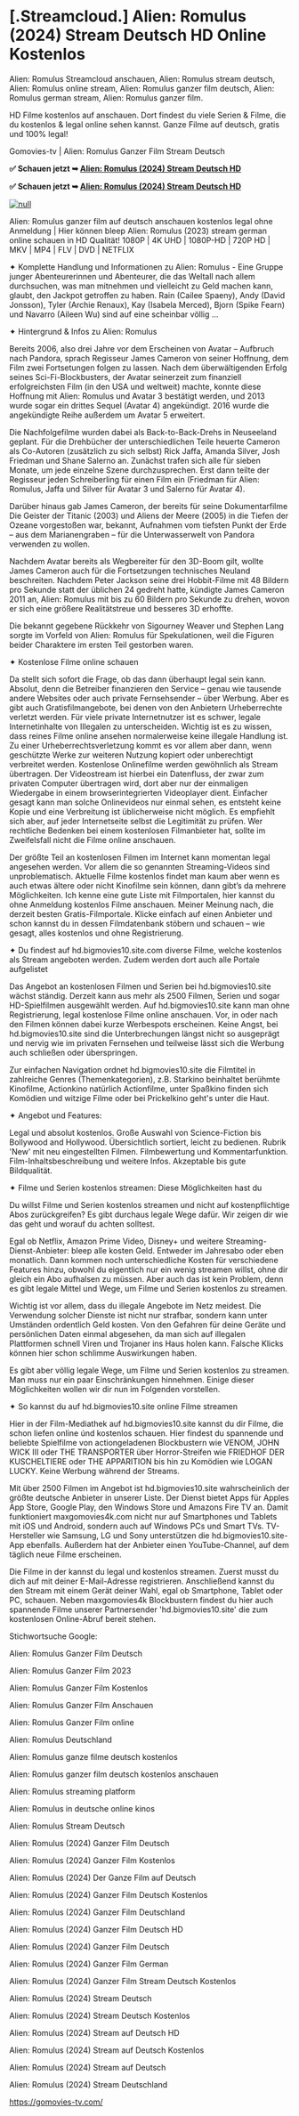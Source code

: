 # [.Streamcloud.] Alien: Romulus (2024) Stream Deutsch HD Online Kostenlos

Alien: Romulus Streamcloud anschauen, Alien: Romulus stream deutsch, Alien: Romulus online stream, Alien: Romulus ganzer film deutsch, Alien: Romulus german stream, Alien: Romulus ganzer film.

HD Filme kostenlos auf anschauen. Dort findest du viele Serien & Filme, die du kostenlos & legal online sehen kannst. Ganze Filme auf deutsch, gratis und 100% legal!

Gomovies-tv | Alien: Romulus Ganzer Film Stream Deutsch

**✅ Schauen jetzt ➥ [Alien: Romulus (2024) Stream Deutsch HD](https://t.co/XdJUfUmXuC)**

**✅ Schauen jetzt ➥ [Alien: Romulus (2024) Stream Deutsch HD](https://t.co/XdJUfUmXuC)**

[![null](https://static.wixstatic.com/media/855a25_043b5abeb4ae4d35ac003198e7fe56ed~mv2.gif)](https://t.co/XdJUfUmXuC)

Alien: Romulus ganzer film auf deutsch anschauen kostenlos legal ohne Anmeldung | Hier können bleep Alien: Romulus (2023) stream german online schauen in HD Qualität! 1080P | 4K UHD | 1080P-HD | 720P HD | MKV | MP4 | FLV | DVD | NETFLIX

✦ Komplette Handlung und Informationen zu Alien: Romulus - Eine Gruppe junger Abenteurerinnen und Abenteurer, die das Weltall nach allem durchsuchen, was man mitnehmen und vielleicht zu Geld machen kann, glaubt, den Jackpot getroffen zu haben. Rain (Cailee Spaeny), Andy (David Jonsson), Tyler (Archie Renaux), Kay (Isabela Merced), Bjorn (Spike Fearn) und Navarro (Aileen Wu) sind auf eine scheinbar völlig ...

✦ Hintergrund & Infos zu Alien: Romulus

Bereits 2006, also drei Jahre vor dem Erscheinen von Avatar – Aufbruch nach Pandora, sprach Regisseur James Cameron von seiner Hoffnung, dem Film zwei Fortsetungen folgen zu lassen. Nach dem überwältigenden Erfolg seines Sci-Fi-Blockbusters, der Avatar seinerzeit zum finanziell erfolgreichsten Film (in den USA und weltweit) machte, konnte diese Hoffnung mit Alien: Romulus und Avatar 3 bestätigt werden, und 2013 wurde sogar ein drittes Sequel (Avatar 4) angekündigt. 2016 wurde die angekündigte Reihe außerdem um Avatar 5 erweitert.

Die Nachfolgefilme wurden dabei als Back-to-Back-Drehs in Neuseeland geplant. Für die Drehbücher der unterschiedlichen Teile heuerte Cameron als Co-Autoren (zusätzlich zu sich selbst) Rick Jaffa, Amanda Silver, Josh Friedman und Shane Salerno an. Zunächst trafen sich alle für sieben Monate, um jede einzelne Szene durchzusprechen. Erst dann teilte der Regisseur jeden Schreiberling für einen Film ein (Friedman für Alien: Romulus, Jaffa und Silver für Avatar 3 und Salerno für Avatar 4).

Darüber hinaus gab James Cameron, der bereits für seine Dokumentarfilme Die Geister der Titanic (2003) und Aliens der Meere (2005) in die Tiefen der Ozeane vorgestoßen war, bekannt, Aufnahmen vom tiefsten Punkt der Erde – aus dem Marianengraben – für die Unterwasserwelt von Pandora verwenden zu wollen.

Nachdem Avatar bereits als Wegbereiter für den 3D-Boom gilt, wollte James Cameron auch für die Fortsetzungen technisches Neuland beschreiten. Nachdem Peter Jackson seine drei Hobbit-Filme mit 48 Bildern pro Sekunde statt der üblichen 24 gedreht hatte, kündigte James Cameron 2011 an, Alien: Romulus mit bis zu 60 Bildern pro Sekunde zu drehen, wovon er sich eine größere Realitätstreue und besseres 3D erhoffte.

Die bekannt gegebene Rückkehr von Sigourney Weaver und Stephen Lang sorgte im Vorfeld von Alien: Romulus für Spekulationen, weil die Figuren beider Charaktere im ersten Teil gestorben waren.

✦ Kostenlose Filme online schauen

Da stellt sich sofort die Frage, ob das dann überhaupt legal sein kann. Absolut, denn die Betreiber finanzieren den Service – genau wie tausende andere Websites oder auch private Fernsehsender – über Werbung. Aber es gibt auch Gratisfilmangebote, bei denen von den Anbietern Urheberrechte verletzt werden. Für viele private Internetnutzer ist es schwer, legale Internetinhalte von Illegalen zu unterscheiden. Wichtig ist es zu wissen, dass reines Filme online ansehen normalerweise keine illegale Handlung ist. Zu einer Urheberrechtsverletzung kommt es vor allem aber dann, wenn geschützte Werke zur weiteren Nutzung kopiert oder unberechtigt verbreitet werden. Kostenlose Onlinefilme werden gewöhnlich als Stream übertragen. Der Videostream ist hierbei ein Datenfluss, der zwar zum privaten Computer übertragen wird, dort aber nur der einmaligen Wiedergabe in einem browserintegrierten Videoplayer dient. Einfacher gesagt kann man solche Onlinevideos nur einmal sehen, es entsteht keine Kopie und eine Verbreitung ist üblicherweise nicht möglich. Es empfiehlt sich aber, auf jeder Internetseite selbst die Legitimität zu prüfen. Wer rechtliche Bedenken bei einem kostenlosen Filmanbieter hat, sollte im Zweifelsfall nicht die Filme online anschauen.

Der größte Teil an kostenlosen Filmen im Internet kann momentan legal angesehen werden. Vor allem die so genannten Streaming-Videos sind unproblematisch. Aktuelle Filme kostenlos findet man kaum aber wenn es auch etwas ältere oder nicht Kinofilme sein können, dann gibt’s da mehrere Möglichkeiten. Ich kenne eine gute Liste mit Filmportalen, hier kannst du ohne Anmeldung kostenlos Filme anschauen. Meiner Meinung nach, die derzeit besten Gratis-Filmportale. Klicke einfach auf einen Anbieter und schon kannst du in dessen Filmdatenbank stöbern und schauen – wie gesagt, alles kostenlos und ohne Registrierung.

✦ Du findest auf hd.bigmovies10.site.com diverse Filme, welche kostenlos als Stream angeboten werden. Zudem werden dort auch alle Portale aufgelistet

Das Angebot an kostenlosen Filmen und Serien bei hd.bigmovies10.site wächst ständig. Derzeit kann aus mehr als 2500 Filmen, Serien und sogar HD-Spielfilmen ausgewählt werden. Auf hd.bigmovies10.site kann man ohne Registrierung, legal kostenlose Filme online anschauen. Vor, in oder nach den Filmen können dabei kurze Werbespots erscheinen. Keine Angst, bei hd.bigmovies10.site sind die Unterbrechungen längst nicht so ausgeprägt und nervig wie im privaten Fernsehen und teilweise lässt sich die Werbung auch schließen oder überspringen.

Zur einfachen Navigation ordnet hd.bigmovies10.site die Filmtitel in zahlreiche Genres (Themenkategorien), z.B. Starkino beinhaltet berühmte Kinofilme, Actionkino natürlich Actionfilme, unter Spaßkino finden sich Komödien und witzige Filme oder bei Prickelkino geht's unter die Haut.

✦ Angebot und Features:

Legal und absolut kostenlos. Große Auswahl von Science-Fiction bis Bollywood and Hollywood. Übersichtlich sortiert, leicht zu bedienen. Rubrik 'New' mit neu eingestellten Filmen. Filmbewertung und Kommentarfunktion. Film-Inhaltsbeschreibung und weitere Infos. Akzeptable bis gute Bildqualität.

✦ Filme und Serien kostenlos streamen: Diese Möglichkeiten hast du

Du willst Filme und Serien kostenlos streamen und nicht auf kostenpflichtige Abos zurückgreifen? Es gibt durchaus legale Wege dafür. Wir zeigen dir wie das geht und worauf du achten solltest.

Egal ob Netflix, Amazon Prime Video, Disney+ und weitere Streaming-Dienst-Anbieter: bleep alle kosten Geld. Entweder im Jahresabo oder eben monatlich. Dann kommen noch unterschiedliche Kosten für verschiedene Features hinzu, obwohl du eigentlich nur ein wenig streamen willst, ohne dir gleich ein Abo aufhalsen zu müssen. Aber auch das ist kein Problem, denn es gibt legale Mittel und Wege, um Filme und Serien kostenlos zu streamen.

Wichtig ist vor allem, dass du illegale Angebote im Netz meidest. Die Verwendung solcher Dienste ist nicht nur strafbar, sondern kann unter Umständen ordentlich Geld kosten. Von den Gefahren für deine Geräte und persönlichen Daten einmal abgesehen, da man sich auf illegalen Plattformen schnell Viren und Trojaner ins Haus holen kann. Falsche Klicks können hier schon schlimme Auswirkungen haben.

Es gibt aber völlig legale Wege, um Filme und Serien kostenlos zu streamen. Man muss nur ein paar Einschränkungen hinnehmen. Einige dieser Möglichkeiten wollen wir dir nun im Folgenden vorstellen.

✦ So kannst du auf hd.bigmovies10.site online Filme streamen

Hier in der Film-Mediathek auf hd.bigmovies10.site kannst du dir Filme, die schon liefen online únd kostenlos schauen. Hier findest du spannende und beliebte Spielfilme von actiongeladenen Blockbustern wie VENOM, JOHN WICK III oder THE TRANSPORTER über Horror-Streifen wie FRIEDHOF DER KUSCHELTIERE oder THE APPARITION bis hin zu Komödien wie LOGAN LUCKY. Keine Werbung während der Streams.

Mit über 2500 Filmen im Angebot ist hd.bigmovies10.site wahrscheinlich der größte deutsche Anbieter in unserer Liste. Der Dienst bietet Apps für Apples App Store, Google Play, den Windows Store und Amazons Fire TV an. Damit funktioniert maxgomovies4k.com nicht nur auf Smartphones und Tablets mit iOS und Android, sondern auch auf Windows PCs und Smart TVs. TV-Hersteller wie Samsung, LG und Sony unterstützen die hd.bigmovies10.site-App ebenfalls. Außerdem hat der Anbieter einen YouTube-Channel, auf dem täglich neue Filme erscheinen.

Die Filme in der kannst du legal und kostenlos streamen. Zuerst musst du dich auf mit deiner E-Mail-Adresse registrieren. Anschließend kannst du den Stream mit einem Gerät deiner Wahl, egal ob Smartphone, Tablet oder PC, schauen. Neben maxgomovies4k Blockbustern findest du hier auch spannende Filme unserer Partnersender 'hd.bigmovies10.site' die zum kostenlosen Online-Abruf bereit stehen.

Stichwortsuche Google:

Alien: Romulus Ganzer Film Deutsch

Alien: Romulus Ganzer Film 2023

Alien: Romulus Ganzer Film Kostenlos

Alien: Romulus Ganzer Film Anschauen

Alien: Romulus Ganzer Film online

Alien: Romulus Deutschland

Alien: Romulus ganze filme deutsch kostenlos

Alien: Romulus ganzer film deutsch kostenlos anschauen

Alien: Romulus streaming platform

Alien: Romulus in deutsche online kinos

Alien: Romulus Stream Deutsch

Alien: Romulus (2024) Ganzer Film Deutsch

Alien: Romulus (2024) Ganzer Film Kostenlos

Alien: Romulus (2024) Der Ganze Film auf Deutsch

Alien: Romulus (2024) Ganzer Film Deutsch Kostenlos

Alien: Romulus (2024) Ganzer Film Deutschland

Alien: Romulus (2024) Ganzer Film Deutsch HD

Alien: Romulus (2024) Ganzer Film Deutsch

Alien: Romulus (2024) Ganzer Film German

Alien: Romulus (2024) Ganzer Film Stream Deutsch Kostenlos

Alien: Romulus (2024) Stream Deutsch

Alien: Romulus (2024) Stream Deutsch Kostenlos

Alien: Romulus (2024) Stream auf Deutsch HD

Alien: Romulus (2024) Stream auf Deutsch Kostenlos

Alien: Romulus (2024) Stream auf Deutsch

Alien: Romulus (2024) Stream Deutschland

https://gomovies-tv.com/
